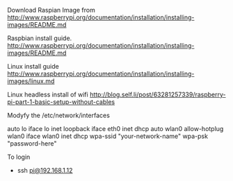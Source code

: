 Download Raspian Image from 
http://www.raspberrypi.org/documentation/installation/installing-images/README.md

Raspbian install guide.
http://www.raspberrypi.org/documentation/installation/installing-images/README.md

Linux install guide 
http://www.raspberrypi.org/documentation/installation/installing-images/linux.md

Linux headless install of wifi
http://blog.self.li/post/63281257339/raspberry-pi-part-1-basic-setup-without-cables

Modyfy the /etc/network/interfaces

  auto lo
  iface lo inet loopback
  iface eth0 inet dhcp
  auto wlan0
  allow-hotplug wlan0
  iface wlan0 inet dhcp
  wpa-ssid "your-network-name"
  wpa-psk "password-here"

To login
 * ssh pi@192.168.1.12 
